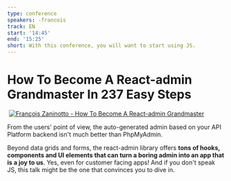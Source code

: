 ```yaml
---
type: conference
speakers: -francois
track: EN
start: '14:45'
end: '15:25'
short: With this conference, you will want to start using JS.
---
```


# How To Become A React-admin Grandmaster In 237 Easy Steps
​
[![François Zaninotto - How To Become A React-admin Grandmaster](https://img.youtube.com/vi/3m5An-s0r-k/0.jpg)](https://www.youtube.com/watch?v=3m5An-s0r-k&list=PL3hoUDjLa7eSo7-CAyiirYfhJe4h_Wxs4&index=8)

From the users' point of view, the auto-generated admin based on your API Platform backend isn't much better than PhpMyAdmin.

Beyond data grids and forms, the react-admin library offers **tons of hooks, components and UI elements that can turn a boring admin into an app that is a joy to us**. Yes, even for customer facing apps! And if you don't speak JS, this talk might be the one that convinces you to dive in.
